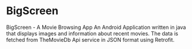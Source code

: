 # BigScreen
BigScreen - A Movie Browsing App
An Android Application written in java that displays images and information about recent movies.
The data is fetched from TheMovieDb Api service in JSON format using Retrofit.
